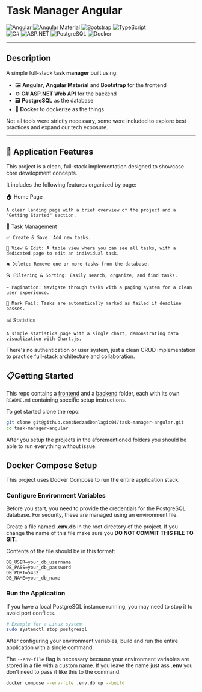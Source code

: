 # Task Manager Angular

![Angular](https://img.shields.io/badge/Angular-E23237?style=for-the-badge&logo=angular&logoColor=white)
![Angular Material](https://img.shields.io/badge/Angular%20Material-0081CB?style=for-the-badge&logo=angular&logoColor=white)
![Bootstrap](https://img.shields.io/badge/Bootstrap-7952B3?style=for-the-badge&logo=bootstrap&logoColor=white)
![TypeScript](https://img.shields.io/badge/TypeScript-3178C6?style=for-the-badge&logo=typescript&logoColor=white)
<br>
![C#](https://img.shields.io/badge/C%23-239120?style=for-the-badge&logo=c-sharp&logoColor=white)
![ASP.NET](https://img.shields.io/badge/ASP.NET-512BD4?style=for-the-badge&logo=asp.dotnet&logoColor=white)
![PostgreSQL](https://img.shields.io/badge/PostgreSQL-336791?style=for-the-badge&logo=postgresql&logoColor=white)
![Docker](https://img.shields.io/badge/Docker-2496ED?style=for-the-badge&logo=docker&logoColor=white)

---

## Description

A simple full-stack **task manager** built using:

- 🖼️ **Angular**, **Angular Material** and **Bootstrap** for the frontend
- ⚙️ **C# ASP.NET Web API** for the backend
- 🗃️ **PostgreSQL** as the database
- 🐳 **Docker** to dockerize as the things

Not all tools were strictly necessary, some were included to explore best practices and expand our tech exposure.

---

## 🚀 Application Features

This project is a clean, full-stack implementation designed to showcase core development concepts.

It includes the following features organized by page:

🏠 Home Page

    A clear landing page with a brief overview of the project and a "Getting Started" section.

📝 Task Management

    ✅ Create & Save: Add new tasks.

    📝 View & Edit: A table view where you can see all tasks, with a dedicated page to edit an individual task.

    ❌ Delete: Remove one or more tasks from the database.

    🔍 Filtering & Sorting: Easily search, organize, and find tasks.

    ➡️ Pagination: Navigate through tasks with a paging system for a clean user experience.

    📌 Mark Fail: Tasks are automatically marked as failed if deadline passes.

📊 Statistics

    A simple statistics page with a single chart, demonstrating data visualization with Chart.js.

There's no authentication or user system, just a clean CRUD implementation to practice full-stack architecture and collaboration.

## 📋Getting Started

This repo contains a [frontend](./frontend) and a [backend](./backend.api) folder, each with its own `README.md` containing specific setup instructions.

To get started clone the repo:

```bash
git clone git@github.com:NedzadDonlagic04/task-manager-angular.git
cd task-manager-angular
```

After you setup the projects in the aforementioned folders you should be able to run everything without issue.

## Docker Compose Setup

This project uses Docker Compose to run the entire application stack.

### Configure Environment Variables

Before you start, you need to provide the credentials for the PostgreSQL database. For security, these are managed using an environment file.

Create a file named **.env.db** in the root directory of the project. If you change the name of this file make sure you **DO NOT COMMIT THIS FILE TO GIT.**

Contents of the file should be in this format:

```
DB_USER=your_db_username
DB_PASS=your_db_password
DB_PORT=5432
DB_NAME=your_db_name
```

### Run the Application

If you have a local PostgreSQL instance running, you may need to stop it to avoid port conflicts.

```bash
# Example for a Linux system
sudo systemctl stop postgresql
```

After configuring your environment variables, build and run the entire application with a single command.

The `--env-file` flag is necessary because your environment variables are stored in a file with a custom name.
If you leave the name just ass **.env** you don't need to pass it like this to the command.

```bash
docker compose --env-file .env.db up --build
```
